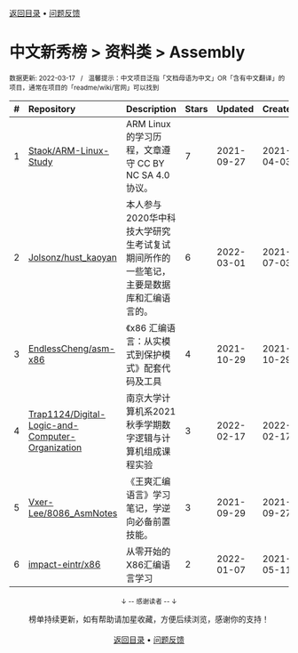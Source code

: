 <a href="https://github.com/GrowingGit/GitHub-Chinese-Top-Charts#github中文排行榜">返回目录</a> • <a href="/content/docs/feedback.md">问题反馈</a>

# 中文新秀榜 > 资料类 > Assembly
<sub>数据更新: 2022-03-17&nbsp;&nbsp;&nbsp;/&nbsp;&nbsp;&nbsp;温馨提示：中文项目泛指「文档母语为中文」OR「含有中文翻译」的项目，通常在项目的「readme/wiki/官网」可以找到</sub>

|#|Repository|Description|Stars|Updated|Created|
|:-|:-|:-|:-|:-|:-|
|1|[Staok/ARM-Linux-Study](https://github.com/Staok/ARM-Linux-Study)|ARM Linux 的学习历程，文章遵守 CC BY NC SA 4.0 协议。|7|2021-09-27|2021-04-03|
|2|[Jolsonz/hust_kaoyan](https://github.com/Jolsonz/hust_kaoyan)|本人参与2020华中科技大学研究生考试复试期间所作的一些笔记，主要是数据库和汇编语言的。|6|2022-03-01|2021-07-03|
|3|[EndlessCheng/asm-x86](https://github.com/EndlessCheng/asm-x86)|《x86 汇编语言：从实模式到保护模式》配套代码及工具|4|2021-10-29|2021-10-29|
|4|[Trap1124/Digital-Logic-and-Computer-Organization](https://github.com/Trap1124/Digital-Logic-and-Computer-Organization)|南京大学计算机系2021秋季学期数字逻辑与计算机组成课程实验|3|2022-02-17|2022-02-17|
|5|[Vxer-Lee/8086_AsmNotes](https://github.com/Vxer-Lee/8086_AsmNotes)|《王爽汇编语言》学习笔记，学逆向必备前置技能。|3|2021-09-29|2021-09-27|
|6|[impact-eintr/x86](https://github.com/impact-eintr/x86)|从零开始的X86汇编语言学习|2|2022-01-07|2021-05-11|

<div align="center">
    <p><sub>↓ -- 感谢读者 -- ↓</sub></p>
    榜单持续更新，如有帮助请加星收藏，方便后续浏览，感谢你的支持！
</div>

<br/>

<div align="center"><a href="https://github.com/GrowingGit/GitHub-Chinese-Top-Charts#github中文排行榜">返回目录</a> • <a href="/content/docs/feedback.md">问题反馈</a></div>
